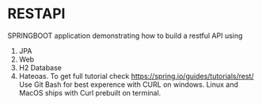 # RESTAPI
SPRINGBOOT application demonstrating how to build a restful API using 
1. JPA
2. Web
3. H2 Database
4. Hateoas. 
To get full tutorial check https://spring.io/guides/tutorials/rest/
Use Git Bash for best experence with CURL on windows. Linux and MacOS ships with Curl prebuilt on terminal.
